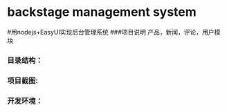 # backstage management system
#用nodejs+EasyUI实现后台管理系统
###项目说明  产品，新闻，评论，用户模块

### 目录结构：




### 项目截图:





### 开发环境：